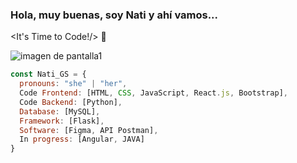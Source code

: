 ### Hola, muy buenas, soy Nati y ahí vamos...

<It's Time to Code!/> 👋

![imagen de pantalla1](https://user-images.githubusercontent.com/99444878/185122362-cc55256c-2244-400e-b381-0637587826c0.jpg)

```js
const Nati_GS = {
  pronouns: "she" | "her",
  Code Frontend: [HTML, CSS, JavaScript, React.js, Bootstrap],
  Code Backend: [Python],
  Database: [MySQL],
  Framework: [Flask],
  Software: [Figma, API Postman],
  In progress: [Angular, JAVA]
}
```









